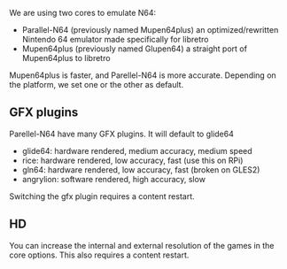 We are using two cores to emulate N64:

 * Parallel-N64 (previously named Mupen64plus) an optimized/rewritten Nintendo 64 emulator made specifically for libretro
 * Mupen64plus (previously named Glupen64) a straight port of Mupen64plus to libretro

Mupen64plus is faster, and Parellel-N64 is more accurate. Depending on the platform, we set one or the other as default.

## GFX plugins

Parellel-N64 have many GFX plugins. It will default to glide64

 - glide64: hardware rendered, medium accuracy, medium speed
 - rice: hardware rendered, low accuracy, fast (use this on RPi)
 - gln64: hardware rendered, low accuracy, fast (broken on GLES2)
 - angrylion: software rendered, high accuracy, slow

Switching the gfx plugin requires a content restart.

## HD

You can increase the internal and external resolution of the games in the core options. This also requires a content restart.
